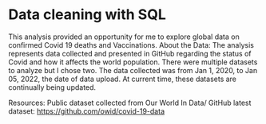 # Data cleaning with SQL

This analysis provided an opportunity for me to explore global data on confirmed Covid 19 deaths and Vaccinations. 
About the Data:
The analysis represents data collected and presented in GitHub regarding the status of Covid and how it affects the world population. There were multiple datasets to analyze but I chose two. The data collected was from Jan 1, 2020, to Jan 05, 2022, the date of data upload. At current time, these datasets are continually being updated.

Resources: 
Public dataset collected from Our World In Data/ GitHub
latest dataset: https://github.com/owid/covid-19-data
